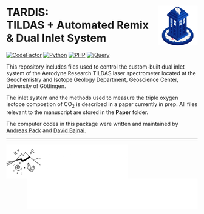 <!-- This is the README file for GitHub -->
# TARDIS: <img src="Images/TARDIS_logo.png" align="right" width="105"/> <br/> TILDAS + Automated Remix & Dual Inlet System

<!-- [![DOI](https://zenodo.org/badge/DOI/10.5281/zenodo.3784963.svg)](https://doi.org/10.5281/zenodo.3784963) -->
[![CodeFactor](https://www.codefactor.io/repository/github/davidbajnai/tardis/badge?s=e60c8acc0095fc83f8522a69115b1e3ed10c7320)](https://www.codefactor.io/repository/github/davidbajnai/tardis)
[![Python](https://img.shields.io/badge/Python-3.7-FFD43B)](https://www.python.org)
[![PHP](https://img.shields.io/badge/PHP-8.2-%234f5b93)](https://www.php.net/releases/8.2/en.php)
[![jQuery](https://img.shields.io/badge/jQuery-3.6.3-%230769AD)](https://jquery.com)

This repository includes files used to control the custom-built dual inlet system of the Aerodyne Research TILDAS laser spectrometer located at the Geochemistry and Isotope Geology Department, Geoscience Center, University of Göttingen.

The inlet system and the methods used to measure the triple oxygen isotope compostion of CO<sub>2</sub> is described in a paper currently in prep. All files relevant to the manuscript are stored in the **Paper** folder.

The computer codes in this package were written and maintained by <a href="https://www.uni-goettingen.de/en/78572.html">Andreas Pack</a> and <a href="https://davidbajnai.eu">David Bajnai</a>.

<hr>
<a href="https://www.uni-goettingen.de/de/125309.html">
    <img src="Images/GZG_logo_text_white.png" align="left" height="90"/>
</a>
<a href="https://www.uni-goettingen.de/de/125309.html">
    <img src="Images/GOE_logo_white.png" align="right" height="80"/>
</a>